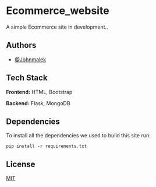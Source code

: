 
# Ecommerce_website

A simple Ecommerce site in development..


## Authors

- [@Johnmalek](https://github.com/johnmalek)

## Tech Stack

**Frontend:** HTML, Bootstrap

**Backend:** Flask, MongoDB

## Dependencies 

To install all the dependencies we used to build this site
run: 

```pip install -r requirements.txt```



## License

[MIT](https://choosealicense.com/licenses/mit/)


